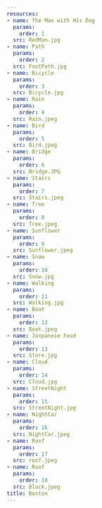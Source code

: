 ```yaml
---
resources:
- name: The Man with His Dog
  params:
    order: 1
  src: RedMan.jpg
- name: Path
  params:
    order: 2
  src: FootPath.jpg
- name: Bicycle
  params:
    order: 3
  src: Bicycle.jpg
- name: Rain 
  params: 
    order: 4 
  src: Rain.jpeg
- name: Bird 
  params: 
    order: 5 
  src: Bird.jpeg
- name: Bridge
  params: 
    order: 6
  src: Bridge.JPG
- name: Stairs
  params: 
    order: 7
  src: Stairs.jpeg
- name: Tree
  params: 
    order: 8
  src: Tree.jpeg
- name: Sunflower
  params: 
    order: 9
  src: Sunflower.jpeg 
- name: Snow
  params: 
    order: 10
  src: Snow.jpg 
- name: Walking
  params: 
    order: 11
  src: Walking.jpg 
- name: Boat
  params: 
    order: 12
  src: Boat.jpeg
- name: Janpanese Food
  params: 
    order: 13
  src: Store.jpg
- name: Cloud
  params: 
    order: 14
  src: Cloud.jpg
- name: StreetNight
  params: 
    order: 15
  src: StreetNight.jpg
- name: NightCar
  params: 
    order: 16
  src: NightCar.jpeg 
- name: Roof
  params: 
    order: 17
  src: roof.jpeg
- name: Roof 
  params: 
    order: 18
  src: Block.jpeg
title: Boston
---
```

